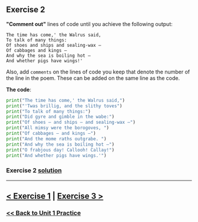 ## **Exercise 2**

**"Comment out"** lines of code until you achieve
the following output:

    The time has come,' the Walrus said,
    To talk of many things:
    Of shoes and ships and sealing-wax —
    Of cabbages and kings —
    And why the sea is boiling hot —
    And whether pigs have wings!'

Also, add `comments` on the lines of code you keep
that denote the number of the line in the poem. These can be
added on the same line as the code.

**The code**:

```python
print("The time has come,' the Walrus said,")
print("'Twas brillig, and the slithy toves")
print("To talk of many things:")
print("Did gyre and gimble in the wabe:")
print("Of shoes — and ships — and sealing-wax —")
print("All mimsy were the borogoves, ")
print("Of cabbages — and kings —")
print("And the mome raths outgrabe. ")
print("And why the sea is boiling hot —")
print("O frabjous day! Callooh! Callay!")
print("And whether pigs have wings.'")
```

### Exercise 2 [solution](solutions/exercise_2_solution.md)

---

## [< Exercise 1](exercise_1.md) | [Exercise 3 >](exercise_3.md)

### [<< Back to Unit 1 Practice](/practice/unit_1/)
